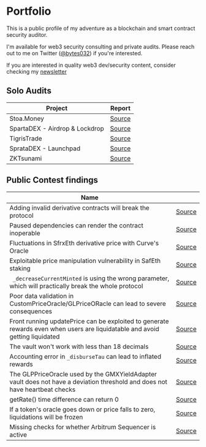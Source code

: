 # Portfolio

This is a public profile of my adventure as a blockchain and smart contract security auditor.

I'm available for web3 security consulting and private audits. Please reach out to me on Twitter ([@bytes032](https://twitter.com/bytes032)) if you're interested.

If you are interested in quality web3 dev/security content, consider checking my [newsletter](https://blog.bytes032.com)
## Solo Audits

| Project | Report |
| ------- | ------ |
| Stoa.Money      |   [Source]()     |
| SpartaDEX - Airdrop & Lockdrop | [Source]() |
| TigrisTrade | [Source]() |
| SprataDEX - Launchpad | [Source]() |
| ZKTsunami | [Source]() |

## Public Contest findings
| Name |  |
| ---- | ---- |
| Adding invalid derivative contracts will break the protocol     |  [Source](./Contests/01.md)    |
| Paused dependencies can render the contract inoperable | [Source](./Contests/02.md) | 
| Fluctuations in SfrxEth derivative price with Curve's Oracle | [Source](./Contests/03.md) |
| Exploitable price manipulation vulnerability in SafEth staking | [Source](./Contests/04.md) |
| ` _decreaseCurrentMinted` is using the wrong parameter, which will practically break the whole protocol | [Source](./Contests/05.md) |
| Poor data validation in CustomPriceOracle/GLPriceORacle can lead to severe consequences | [Source](./Contests/06.md) |
| Front running updatePrice can be exploited to generate rewards even when users are liquidatable and avoid getting liquidated | [Source](./Contests/07.md) |
| The vault won't work with less than 18 decimals | [Source](./Contests/08.md) |
| Accounting error in `_disburseTau` can lead to inflated rewards | [Source](./Contests/09.md) |
| The GLPPriceOracle used by the GMXYieldAdapter vault does not have a deviation threshold and does not have heartbeat checks | [Source](./Contests/10.md) |
| getRate() time difference can return 0 | [Source](./Contests/11.md) |
| If a token's oracle goes down or price falls to zero, liquidations will be frozen | [Source](./Contests/12.md) |
| Missing checks for whether Arbitrum Sequencer is active | [Source](./Contests/13.md) |

